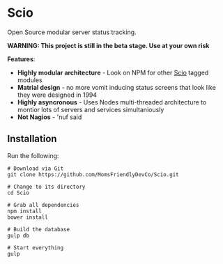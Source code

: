 Scio
====
Open Source modular server status tracking.


**WARNING: This project is still in the beta stage. Use at your own risk**


**Features**:

* **Highly modular architecture** - Look on NPM for other [Scio](https://www.npmjs.com/browse/keyword/scio) tagged modules
* **Matrial design** - no more vomit inducing status screens that look like they were designed in 1994
* **Highly asyncronous** - Uses Nodes multi-threaded architecture to montior lots of servers and services simultaniously
* **Not Nagios** - 'nuf said


Installation
------------

Run the following:

	# Download via Git
	git clone https://github.com/MomsFriendlyDevCo/Scio.git

	# Change to its directory
	cd Scio

	# Grab all dependencies
	npm install
	bower install

	# Build the database
	gulp db

	# Start everything
	gulp
